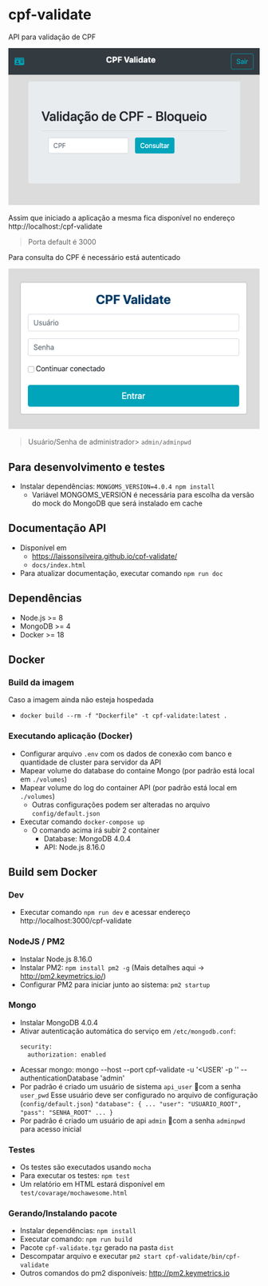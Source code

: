 # cpf-validate

API para validação de CPF

![cpf-validate-app](docs/images/image02.png)

Assim que iniciado a aplicação a mesma fica disponível no endereço http://localhost:<PORT>/cpf-validate

> Porta default é 3000

Para consulta do CPF é necessário está autenticado

![cpf-validate-auth](docs/images/image01.png)

> Usuário/Senha de administrador> `admin/adminpwd`

## Para desenvolvimento e testes

- Instalar dependências: `MONGOMS_VERSION=4.0.4 npm install`
  - Variável MONGOMS_VERSION é necessária para escolha da versão do mock do MongoDB que será instalado em cache

## Documentação API

- Disponível em
  - https://laissonsilveira.github.io/cpf-validate/
  - `docs/index.html`
- Para atualizar documentação, executar comando `npm run doc`

## Dependências

- Node.js >= 8
- MongoDB >= 4
- Docker >= 18

## Docker

### Build da imagem

Caso a imagem ainda não esteja hospedada

- `docker build --rm -f "Dockerfile" -t cpf-validate:latest .`

### Executando aplicação (Docker)

- Configurar arquivo `.env` com os dados de conexão com banco e quantidade de cluster para servidor da API
- Mapear volume do database do containe Mongo (por padrão está local em `./volumes`)
- Mapear volume do log do container API (por padrão está local em `./volumes`)
  - Outras configurações podem ser alteradas no arquivo `config/default.json`
- Executar comando `docker-compose up`
  - O comando acima irá subir 2 container
    - Database: MongoDB 4.0.4
    - API: Node.js 8.16.0

## Build sem Docker

### Dev

- Executar comando `npm run dev` e acessar endereço http://localhost:3000/cpf-validate

### NodeJS / PM2

- Instalar Node.js 8.16.0
- Instalar PM2: `npm install pm2 -g` (Mais detalhes aqui -> http://pm2.keymetrics.io/)
- Configurar PM2 para iniciar junto ao sistema: `pm2 startup`

### Mongo

- Instalar MongoDB 4.0.4
- Ativar autenticação automática do serviço em `/etc/mongodb.conf`:
  ```
  security:
    authorization: enabled
  ```
- Acessar mongo: mongo --host <HOSTNAME> --port <PORT> cpf-validate -u '<USER' -p '<PWD>' --authenticationDatabase 'admin'
- Por padrão é criado um usuário de sistema `api_user` com a senha `user_pwd`
    Esse usuário deve ser configurado no arquivo de configuração (`config/default.json`)
    `"database": {
        ...
        "user": "USUARIO_ROOT",
        "pass": "SENHA_ROOT"
        ...
    }`
- Por padrão é criado um usuário de api `admin` com a senha `adminpwd` para acesso inicial

### Testes

- Os testes são executados usando `mocha`
- Para executar os testes: `npm test`
- Um relatório em HTML estará disponível em `test/covarage/mochawesome.html`

### Gerando/Instalando pacote

- Instalar dependências: `npm install`
- Executar comando: `npm run build`
- Pacote `cpf-validate.tgz` gerado na pasta `dist`
- Descompatar arquivo e executar `pm2 start cpf-validate/bin/cpf-validate`
- Outros comandos do pm2 disponíveis: http://pm2.keymetrics.io